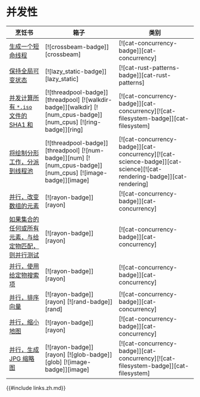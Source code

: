 # 并发性

| 烹饪书                                                                 | 箱子                                                                                                              | 类别                                                                                                                  |
| ---------------------------------------------------------------------- | ----------------------------------------------------------------------------------------------------------------- | --------------------------------------------------------------------------------------------------------------------- |
| [生成一个短命线程][ex-crossbeam-spawn]                                 | [![crossbeam-badge]][crossbeam]                                                                                   | [![cat-concurrency-badge]][cat-concurrency]                                                                           |
| [保持全局可变状态][ex-global-mut-state]                                | [![lazy_static-badge]][lazy_static]                                                                               | [![cat-rust-patterns-badge]][cat-rust-patterns]                                                                       |
| [并发计算所有 `*.iso` 文件的 SHA1 和][ex-threadpool-walk]              | [![threadpool-badge]][threadpool] [![walkdir-badge]][walkdir] [![num_cpus-badge]][num_cpus] [![ring-badge]][ring] | [![cat-concurrency-badge]][cat-concurrency][![cat-filesystem-badge]][cat-filesystem]                                  |
| [将绘制分形工作，分派到线程池][ex-threadpool-fractal]                  | [![threadpool-badge]][threadpool] [![num-badge]][num] [![num_cpus-badge]][num_cpus] [![image-badge]][image]       | [![cat-concurrency-badge]][cat-concurrency][![cat-science-badge]][cat-science][![cat-rendering-badge]][cat-rendering] |
| [并行，改变数组的元素][ex-rayon-iter-mut]                              | [![rayon-badge]][rayon]                                                                                           | [![cat-concurrency-badge]][cat-concurrency]                                                                           |
| [如果集合的任何或所有元素，与给定物匹配，则并行测试][ex-rayon-any-all] | [![rayon-badge]][rayon]                                                                                           | [![cat-concurrency-badge]][cat-concurrency]                                                                           |
| [并行，使用给定物搜索项][ex-rayon-parallel-search]                     | [![rayon-badge]][rayon]                                                                                           | [![cat-concurrency-badge]][cat-concurrency]                                                                           |
| [并行，排序向量][ex-rayon-parallel-sort]                               | [![rayon-badge]][rayon] [![rand-badge]][rand]                                                                     | [![cat-concurrency-badge]][cat-concurrency]                                                                           |
| [并行，缩小地图][ex-rayon-map-reduce]                                  | [![rayon-badge]][rayon]                                                                                           | [![cat-concurrency-badge]][cat-concurrency]                                                                           |
| [并行，生成 JPG 缩略图][ex-rayon-thumbnails]                           | [![rayon-badge]][rayon] [![glob-badge]][glob] [![image-badge]][image]                                             | [![cat-concurrency-badge]][cat-concurrency][![cat-filesystem-badge]][cat-filesystem]                                  |

[ex-crossbeam-spawn]: concurrency/threads.zh.html#spawn-a-short-lived-thread
[ex-global-mut-state]: concurrency/threads.zh.html#maintain-global-mutable-state
[ex-threadpool-walk]: concurrency/threads.zh.html#calculate-sha1-sum-of-iso-files-concurrently
[ex-threadpool-fractal]: concurrency/threads.zh.html#draw-fractal-dispatching-work-to-a-thread-pool
[ex-rayon-iter-mut]: concurrency/parallel.zh.html#mutate-the-elements-of-an-array-in-parallel
[ex-rayon-any-all]: concurrency/parallel.zh.html#test-in-parallel-if-any-or-all-elements-of-a-collection-match-a-given-predicate
[ex-rayon-parallel-search]: concurrency/parallel.zh.html#search-items-using-given-predicate-in-parallel
[ex-rayon-parallel-sort]: concurrency/parallel.zh.html#sort-a-vector-in-parallel
[ex-rayon-map-reduce]: concurrency/parallel.zh.html#map-reduce-in-parallel
[ex-rayon-thumbnails]: concurrency/parallel.zh.html#generate-jpg-thumbnails-in-parallel

{{#include links.zh.md}}
